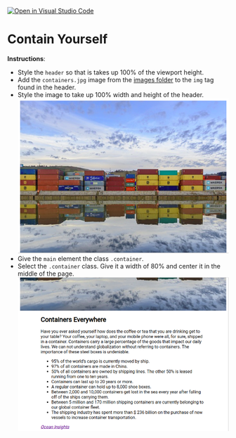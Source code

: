[![Open in Visual Studio Code](https://classroom.github.com/assets/open-in-vscode-c66648af7eb3fe8bc4f294546bfd86ef473780cde1dea487d3c4ff354943c9ae.svg)](https://classroom.github.com/online_ide?assignment_repo_id=9685832&assignment_repo_type=AssignmentRepo)
# Contain Yourself

**Instructions**: 
* Style the `header` so that is takes up 100% of the viewport height. 
* Add the `containers.jpg` image from the [images folder](./images/) to the `img` tag found in the header.
* Style the image to take up 100% width and height of the header. 
![header-mock](/images/header.png)
* Give the `main` element the class `.container`. 
* Select the `.container` class. Give it a width of 80% and center it in the middle of the page.
![main-mock](/images/main.png)